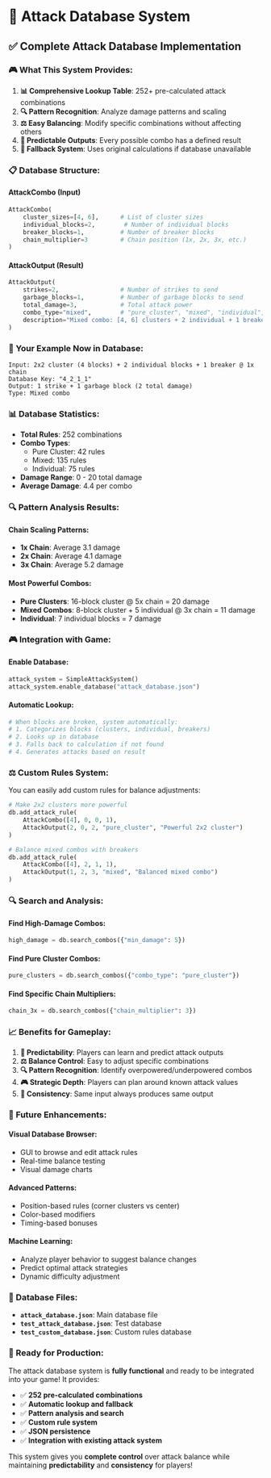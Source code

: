# 🎯 Attack Database System

## ✅ **Complete Attack Database Implementation**

### **🎮 What This System Provides:**

1. **📊 Comprehensive Lookup Table**: 252+ pre-calculated attack combinations
2. **🔍 Pattern Recognition**: Analyze damage patterns and scaling
3. **⚖️ Easy Balancing**: Modify specific combinations without affecting others
4. **🎯 Predictable Outputs**: Every possible combo has a defined result
5. **🔄 Fallback System**: Uses original calculations if database unavailable

### **📋 Database Structure:**

#### **AttackCombo** (Input)
```python
AttackCombo(
    cluster_sizes=[4, 6],      # List of cluster sizes
    individual_blocks=2,        # Number of individual blocks
    breaker_blocks=1,          # Number of breaker blocks
    chain_multiplier=3         # Chain position (1x, 2x, 3x, etc.)
)
```

#### **AttackOutput** (Result)
```python
AttackOutput(
    strikes=2,                 # Number of strikes to send
    garbage_blocks=1,          # Number of garbage blocks to send
    total_damage=3,            # Total attack power
    combo_type="mixed",        # "pure_cluster", "mixed", "individual", "breaker_only"
    description="Mixed combo: [4, 6] clusters + 2 individual + 1 breakers"
)
```

### **🎯 Your Example Now in Database:**

```
Input: 2x2 cluster (4 blocks) + 2 individual blocks + 1 breaker @ 1x chain
Database Key: "4_2_1_1"
Output: 1 strike + 1 garbage block (2 total damage)
Type: Mixed combo
```

### **📊 Database Statistics:**

- **Total Rules**: 252 combinations
- **Combo Types**: 
  - Pure Cluster: 42 rules
  - Mixed: 135 rules  
  - Individual: 75 rules
- **Damage Range**: 0 - 20 total damage
- **Average Damage**: 4.4 per combo

### **🔍 Pattern Analysis Results:**

#### **Chain Scaling Patterns:**
- **1x Chain**: Average 3.1 damage
- **2x Chain**: Average 4.1 damage  
- **3x Chain**: Average 5.2 damage

#### **Most Powerful Combos:**
- **Pure Clusters**: 16-block cluster @ 5x chain = 20 damage
- **Mixed Combos**: 8-block cluster + 5 individual @ 3x chain = 11 damage
- **Individual**: 7 individual blocks = 7 damage

### **🎮 Integration with Game:**

#### **Enable Database:**
```python
attack_system = SimpleAttackSystem()
attack_system.enable_database("attack_database.json")
```

#### **Automatic Lookup:**
```python
# When blocks are broken, system automatically:
# 1. Categorizes blocks (clusters, individual, breakers)
# 2. Looks up in database
# 3. Falls back to calculation if not found
# 4. Generates attacks based on result
```

### **⚖️ Custom Rules System:**

You can easily add custom rules for balance adjustments:

```python
# Make 2x2 clusters more powerful
db.add_attack_rule(
    AttackCombo([4], 0, 0, 1),
    AttackOutput(2, 0, 2, "pure_cluster", "Powerful 2x2 cluster")
)

# Balance mixed combos with breakers
db.add_attack_rule(
    AttackCombo([4], 2, 1, 1),
    AttackOutput(1, 2, 3, "mixed", "Balanced mixed combo")
)
```

### **🔍 Search and Analysis:**

#### **Find High-Damage Combos:**
```python
high_damage = db.search_combos({"min_damage": 5})
```

#### **Find Pure Cluster Combos:**
```python
pure_clusters = db.search_combos({"combo_type": "pure_cluster"})
```

#### **Find Specific Chain Multipliers:**
```python
chain_3x = db.search_combos({"chain_multiplier": 3})
```

### **📈 Benefits for Gameplay:**

1. **🎯 Predictability**: Players can learn and predict attack outputs
2. **⚖️ Balance Control**: Easy to adjust specific combinations
3. **🔍 Pattern Recognition**: Identify overpowered/underpowered combos
4. **🎮 Strategic Depth**: Players can plan around known attack values
5. **🔄 Consistency**: Same input always produces same output

### **🚀 Future Enhancements:**

#### **Visual Database Browser:**
- GUI to browse and edit attack rules
- Real-time balance testing
- Visual damage charts

#### **Advanced Patterns:**
- Position-based rules (corner clusters vs center)
- Color-based modifiers
- Timing-based bonuses

#### **Machine Learning:**
- Analyze player behavior to suggest balance changes
- Predict optimal attack strategies
- Dynamic difficulty adjustment

### **💾 Database Files:**

- **`attack_database.json`**: Main database file
- **`test_attack_database.json`**: Test database
- **`test_custom_database.json`**: Custom rules database

### **🎯 Ready for Production:**

The attack database system is **fully functional** and ready to be integrated into your game! It provides:

- ✅ **252 pre-calculated combinations**
- ✅ **Automatic lookup and fallback**
- ✅ **Pattern analysis and search**
- ✅ **Custom rule system**
- ✅ **JSON persistence**
- ✅ **Integration with existing attack system**

This system gives you **complete control** over attack balance while maintaining **predictability** and **consistency** for players! 